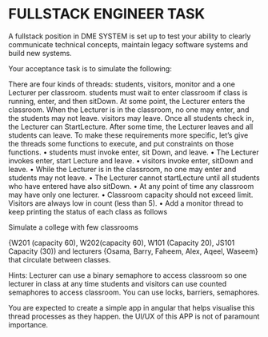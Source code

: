 #	FULLSTACK ENGINEER TASK
A fullstack position in DME SYSTEM is set up to test your ability to clearly communicate technical concepts, maintain legacy software systems and build new systems.

Your acceptance task is to simulate the following:

There are four kinds of threads: students, visitors, monitor and a one Lecturer per classroom. students must wait to enter classroom if class is running, enter, and then sitDown. At some point, the Lecturer enters the classroom. When the Lecturer is in the classroom, no one may enter, and the students may not leave. visitors may leave. Once all students check in, the Lecturer can StartLecture. After some time, the Lecturer leaves and all students can leave.
To make these requirements more specific, let’s give the threads some functions to execute, and put constraints on those functions.
• students must invoke enter, sit Down, and leave.
• The Lecturer invokes enter, start Lecture and leave.
• visitors invoke enter, sitDown and leave.
• While the Lecturer is in the classroom, no one may enter and students may not leave.
• The Lecturer cannot startLecture until all students who have entered have also sitDown.
• At any point of time any classroom may have only one lecturer.
• Classroom capacity should not exceed limit. Visitors are always low in count (less than 5).
• Add a monitor thread to keep printing the status of each class as follows

Simulate a college with few classrooms

{W201 (capacity 60), W202(capacity 60), W101 (Capacity 20), JS101 Capacity (30)) and lecturers {Osama, Barry, Faheem, Alex, Aqeel, Waseem} that circulate between classes.

Hints: Lecturer can use a binary semaphore to access classroom so one lecturer in class at any time students and visitors can use counted semaphores to access classroom. You can use locks, barriers, semaphores.

You are expected to create a simple app in angular that helps visualise this thread processes as they happen. the UI/UX of this APP is not of paramount importance.
